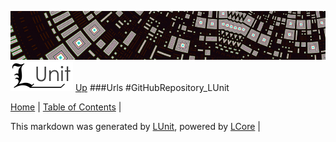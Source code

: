 ![](../Content/LUnit-banner-small.png "")
[<img align="right;" src="../Content/LUnit-logo-small.png">](../../README.md)
[Up](Urls.md)
###Urls
#GitHubRepository_LUnit

[Home](../../README.md) | [Table of Contents](../../TableOfContents.md) | 


This markdown was generated by [LUnit](https://github.com/CodeSingularity/LUnit), powered by [LCore](https://github.com/CodeSingularity/LCore) | 

